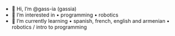 - 👋 Hi, I’m @gass-ia (gassia)
- 💭 I’m interested in 
• programming 
• robotics 
- 🌱 I’m currently learning 
• spanish, french, english and armenian
• robotics / intro to programming
 

<!---
gass-ia/gass-ia is a ✨ special ✨ repository because its `README.md` (this file) appears on your GitHub profile.
You can click the Preview link to take a look at your changes.
--->
